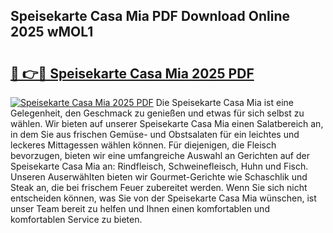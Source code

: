 ## Speisekarte Casa Mia PDF Download Online 2025 wMOL1

# <h2><a href="http://gcbnaw.nevu.top/?p=Speisekarte+Casa+Mia">🔗 👉🔴 Speisekarte Casa Mia 2025 PDF</a></h2>

[![Speisekarte Casa Mia 2025 PDF](https://i.imgur.com/dBaPXMq.png)](http://gcbnaw.nevu.top/?p=Speisekarte+Casa+Mia)
Die Speisekarte Casa Mia ist eine Gelegenheit, den Geschmack zu genießen und etwas für sich selbst zu wählen. Wir bieten auf unserer Speisekarte Casa Mia einen Salatbereich an, in dem Sie aus frischen Gemüse- und Obstsalaten für ein leichtes und leckeres Mittagessen wählen können. Für diejenigen, die Fleisch bevorzugen, bieten wir eine umfangreiche Auswahl an Gerichten auf der Speisekarte Casa Mia an: Rindfleisch, Schweinefleisch, Huhn und Fisch. Unseren Auserwählten bieten wir Gourmet-Gerichte wie Schaschlik und Steak an, die bei frischem Feuer zubereitet werden. Wenn Sie sich nicht entscheiden können, was Sie von der Speisekarte Casa Mia wünschen, ist unser Team bereit zu helfen und Ihnen einen komfortablen und komfortablen Service zu bieten.
